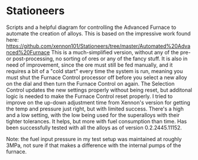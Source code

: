 # Stationeers
Scripts and a helpful diagram for controlling the Advanced Furnace to automate the creation of alloys. This is based on the impressive work found here:
https://github.com/xennon101/Stationeers/tree/master/Automated%20Advanced%20Furnace
This is a much-simplified version, without any of the pre- or post-processing, no sorting of ores or any of the fancy stuff.  It is also in need of improvement, since the ore must still be fed manually, and it requires a bit of a "cold start" every time the system is run, meaning you must shut the Furnace Control processor off before you select a new alloy on the dial and then turn the Furnace Control on again.  The Selection Control updates the new settings properly without being reset, but additonal logic is needed to make the Furnace Control reset properly. I tried to improve on the up-down adjustment time from Xennon's version for getting the temp and pressure just right, but with limited success. There's a high and a low setting, with the low being used for the superalloys with their tighter tolerances. It helps, but more with fuel consumption than time. Has been successfully tested with all the alloys as of version 0.2.2445.11152.

Note: the fuel input pressure in my test setup was maintained at roughly 3MPa, not sure if that makes a difference with the internal pumps of the furnace.
